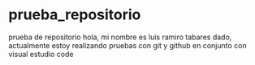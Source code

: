 # prueba_repositorio
prueba de repositorio
hola, mi nombre es luis ramiro tabares dado, actualmente estoy realizando pruebas con git y github en conjunto con visual estudio code